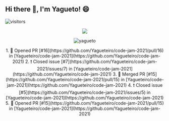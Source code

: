 ## Hi there 👋, I'm Yagueto! 😄

<!--
**Yagueteiro/yagueteiro** is a ✨ _special_ ✨ repository because its `README.md` (this file) appears on your GitHub profile.

Here are some ideas to get you started:

- 🔭 I’m currently working on ...
- 🌱 I’m currently learning ...
- 👯 I’m looking to collaborate on ...
- 🤔 I’m looking for help with ...
- 💬 Ask me about ...
- 📫 How to reach me: ...
- 😄 Pronouns: ...
- ⚡ Fun fact: ...
-->

![visitors](https://visitor-badge-reloaded.herokuapp.com/badge?page_id=yaguetoREADME&style=for-the-badge)

<div align="center"> 
  <a href=https://github.com/yagueteiro>
    <img src=https://github-readme-stats.vercel.app/api?username=yagueto&count_private=true&show_icons=true></img>
  </a>
  <p><img align="center" src="https://github-readme-streak-stats.herokuapp.com/?user=yagueto&" alt="yagueto" /></p>
</div>

<div align="center">
  <!--START_SECTION:activity-->
1. 💪 Opened PR [#16](https://github.com/Yagueteiro/code-jam-2021/pull/16) in [Yagueteiro/code-jam-2021](https://github.com/Yagueteiro/code-jam-2021)
2. ❗️ Closed issue [#7](https://github.com/Yagueteiro/code-jam-2021/issues/7) in [Yagueteiro/code-jam-2021](https://github.com/Yagueteiro/code-jam-2021)
3. 🎉 Merged PR [#15](https://github.com/Yagueteiro/code-jam-2021/pull/15) in [Yagueteiro/code-jam-2021](https://github.com/Yagueteiro/code-jam-2021)
4. ❗️ Closed issue [#5](https://github.com/Yagueteiro/code-jam-2021/issues/5) in [Yagueteiro/code-jam-2021](https://github.com/Yagueteiro/code-jam-2021)
5. 💪 Opened PR [#15](https://github.com/Yagueteiro/code-jam-2021/pull/15) in [Yagueteiro/code-jam-2021](https://github.com/Yagueteiro/code-jam-2021)
  <!--END_SECTION:activity-->
 </div>



